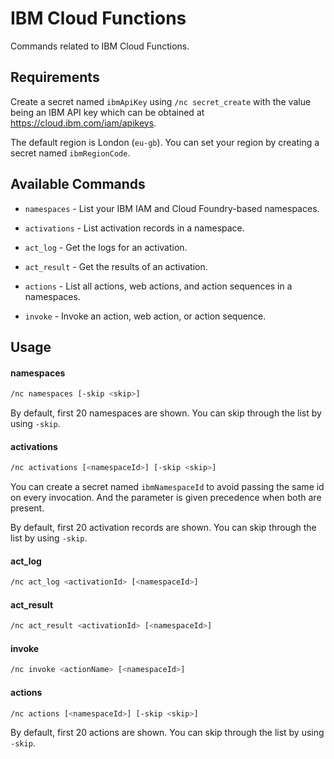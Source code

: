 # IBM Cloud Functions

Commands related to IBM Cloud Functions.

## Requirements

Create a secret named `ibmApiKey` using `/nc secret_create` with the value being an IBM API key which can be obtained at https://cloud.ibm.com/iam/apikeys.

The default region is London (`eu-gb`). You can set your region by creating a secret named `ibmRegionCode`.

## Available Commands

- `namespaces` - List your IBM IAM and Cloud Foundry-based namespaces.

- `activations` - List activation records in a namespace.

- `act_log` - Get the logs for an activation.

- `act_result` - Get the results of an activation.

- `actions` -  List all actions, web actions, and action sequences in a namespaces.

- `invoke` - Invoke an action, web action, or action sequence.

## Usage

#### namespaces

```sh
/nc namespaces [-skip <skip>]
```

By default, first 20 namespaces are shown. You can skip through the list by using `-skip`.

#### activations

```sh
/nc activations [<namespaceId>] [-skip <skip>]
```

You can create a secret named `ibmNamespaceId` to avoid passing the same id on every invocation. And the parameter is given precedence when both are present.

By default, first 20 activation records are shown. You can skip through the list by using `-skip`.

#### act_log

```sh
/nc act_log <activationId> [<namespaceId>]
```

#### act_result

```sh
/nc act_result <activationId> [<namespaceId>]
```

#### invoke

```sh
/nc invoke <actionName> [<namespaceId>]
```

#### actions

```sh
/nc actions [<namespaceId>] [-skip <skip>]
```

By default, first 20 actions are shown. You can skip through the list by using `-skip`.